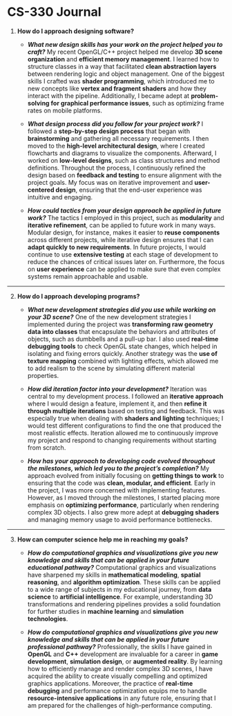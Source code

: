 # CS-330 Journal

1. **How do I approach designing software?**
   - ***What new design skills has your work on the project helped you to craft?*** My recent OpenGL/C++ project helped me develop **3D scene organization** and **efficient memory management**. I learned how to structure classes in a way that facilitated **clean abstraction layers** between rendering logic and object management. One of the biggest skills I crafted was **shader programming**, which introduced me to new concepts like **vertex and fragment shaders** and how they interact with the pipeline. Additionally, I became adept at **problem-solving for graphical performance issues**, such as optimizing frame rates on mobile platforms.

   - ***What design process did you follow for your project work?*** I followed a **step-by-step design process** that began with **brainstorming** and gathering all necessary requirements. I then moved to the **high-level architectural design**, where I created flowcharts and diagrams to visualize the components. Afterward, I worked on **low-level designs**, such as class structures and method definitions. Throughout the process, I continuously refined the design based on **feedback and testing** to ensure alignment with the project goals. My focus was on iterative improvement and **user-centered design**, ensuring that the end-user experience was intuitive and engaging.

   - ***How could tactics from your design approach be applied in future work?*** The tactics I employed in this project, such as **modularity** and **iterative refinement**, can be applied to future work in many ways. Modular design, for instance, makes it easier to **reuse components** across different projects, while iterative design ensures that I can **adapt quickly to new requirements**. In future projects, I would continue to use **extensive testing** at each stage of development to reduce the chances of critical issues later on. Furthermore, the focus on **user experience** can be applied to make sure that even complex systems remain approachable and usable.
 ---

2. **How do I approach developing programs?** 
   - ***What new development strategies did you use while working on your 3D scene?*** One of the new development strategies I implemented during the project was **transforming raw geometry data into classes** that encapsulate the behaviors and attributes of objects, such as dumbbells and a pull-up bar. I also used **real-time debugging tools** to check OpenGL state changes, which helped in isolating and fixing errors quickly. Another strategy was the **use of texture mapping** combined with lighting effects, which allowed me to add realism to the scene by simulating different material properties.

   - ***How did iteration factor into your development?*** Iteration was central to my development process. I followed an **iterative approach** where I would design a feature, implement it, and then **refine it through multiple iterations** based on testing and feedback. This was especially true when dealing with **shaders and lighting** techniques; I would test different configurations to find the one that produced the most realistic effects. Iteration allowed me to continuously improve my project and respond to changing requirements without starting from scratch.

   - ***How has your approach to developing code evolved throughout the milestones, which led you to the project’s completion?*** My approach evolved from initially focusing on **getting things to work** to ensuring that the code was **clean, modular, and efficient**. Early in the project, I was more concerned with implementing features. However, as I moved through the milestones, I started placing more emphasis on **optimizing performance**, particularly when rendering complex 3D objects. I also grew more adept at **debugging shaders** and managing memory usage to avoid performance bottlenecks.
---
3. **How can computer science help me in reaching my goals?**
    - ***How do computational graphics and visualizations give you new knowledge and skills that can be applied in your future educational pathway?*** Computational graphics and visualizations have sharpened my skills in **mathematical modeling**, **spatial reasoning**, and **algorithm optimization**. These skills can be applied to a wide range of subjects in my educational journey, from **data science** to **artificial intelligence**. For example, understanding 3D transformations and rendering pipelines provides a solid foundation for further studies in **machine learning** and **simulation technologies**.

    - ***How do computational graphics and visualizations give you new knowledge and skills that can be applied in your future professional pathway?*** Professionally, the skills I have gained in **OpenGL** and **C++** development are invaluable for a career in **game development**, **simulation design**, or **augmented reality**. By learning how to efficiently manage and render complex 3D scenes, I have acquired the ability to create visually compelling and optimized graphics applications. Moreover, the practice of **real-time debugging** and performance optimization equips me to handle **resource-intensive applications** in any future role, ensuring that I am prepared for the challenges of high-performance computing.
